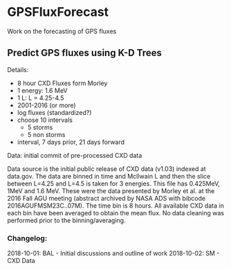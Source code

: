 # GPSFluxForecast
Work on the forecasting of GPS fluxes

## Predict GPS fluxes using K-D Trees

Details:
* 8 hour CXD Fluxes form Morley
* 1 energy: 1.6 MeV
* 1 L: L = 4.25-4.5
* 2001-2016 (or more)
* log fluxes (standardized?)
* choose 10 intervals
    * 5 storms
    * 5 non storms
* interval, 7 days prior, 21 days forward


Data: initial commit of pre-processed CXD data

Data source is the initial public release of CXD data (v1.03)
indexed at data.gov. The data are binned in time and McIlwain L
and then the slice between L=4.25 and L=4.5 is taken for 3 energies.
This file has 0.425MeV, 1MeV and 1.6 MeV. These were the data
presented by Morley et al. at the 2016 Fall AGU meeting (abstract
archived by NASA ADS with bibcode 2016AGUFMSM23C..07M). The time bin
is 8 hours. All available CXD data in each bin have been averaged
to obtain the mean flux. No data cleaning was performed prior to the
binning/averaging.



### Changelog:
2018-10-01: BAL - Initial discussions and outline of work
2018-10-02: SM - CXD Data


